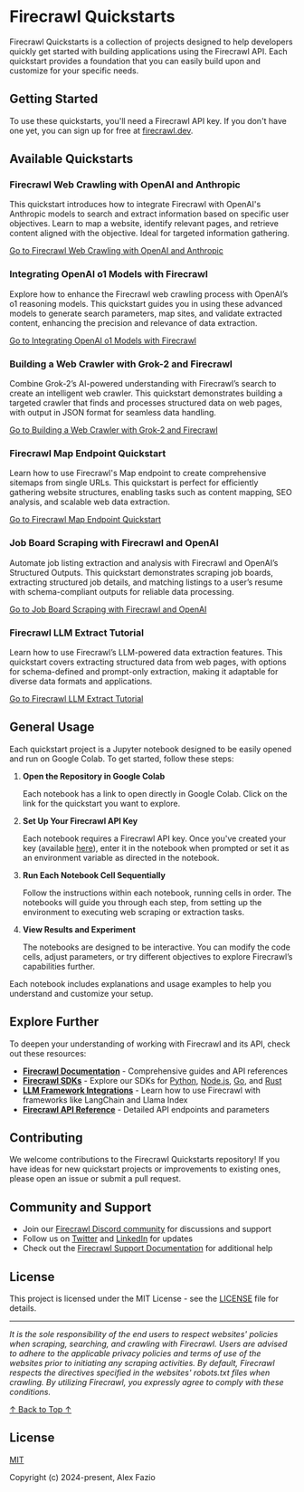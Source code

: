 # Firecrawl Quickstarts

Firecrawl Quickstarts is a collection of projects designed to help developers quickly get started with building applications using the Firecrawl API. Each quickstart provides a foundation that you can easily build upon and customize for your specific needs.

## Getting Started

To use these quickstarts, you'll need a Firecrawl API key. If you don't have one yet, you can sign up for free at [firecrawl.dev](https://firecrawl.dev).

## Available Quickstarts

### Firecrawl Web Crawling with OpenAI and Anthropic

This quickstart introduces how to integrate Firecrawl with OpenAI's Anthropic models to search and extract information based on specific user objectives. Learn to map a website, identify relevant pages, and retrieve content aligned with the objective. Ideal for targeted information gathering.

[Go to Firecrawl Web Crawling with OpenAI and Anthropic](./claude_researcher_with_map)

### Integrating OpenAI o1 Models with Firecrawl

Explore how to enhance the Firecrawl web crawling process with OpenAI’s o1 reasoning models. This quickstart guides you in using these advanced models to generate search parameters, map sites, and validate extracted content, enhancing the precision and relevance of data extraction.

[Go to Integrating OpenAI o1 Models with Firecrawl](./crawl_and_extract_with_openai_o1)

### Building a Web Crawler with Grok-2 and Firecrawl

Combine Grok-2’s AI-powered understanding with Firecrawl’s search to create an intelligent web crawler. This quickstart demonstrates building a targeted crawler that finds and processes structured data on web pages, with output in JSON format for seamless data handling.

[Go to Building a Web Crawler with Grok-2 and Firecrawl](./crawl_and_extract_with_xai_grok)

### Firecrawl Map Endpoint Quickstart

Learn how to use Firecrawl's Map endpoint to create comprehensive sitemaps from single URLs. This quickstart is perfect for efficiently gathering website structures, enabling tasks such as content mapping, SEO analysis, and scalable web data extraction.

[Go to Firecrawl Map Endpoint Quickstart](./firecrawl_map_endpoint_tutorial)

### Job Board Scraping with Firecrawl and OpenAI

Automate job listing extraction and analysis with Firecrawl and OpenAI’s Structured Outputs. This quickstart demonstrates scraping job boards, extracting structured job details, and matching listings to a user’s resume with schema-compliant outputs for reliable data processing.

[Go to Job Board Scraping with Firecrawl and OpenAI](./job_scraping_tutorial)

### Firecrawl LLM Extract Tutorial

Learn how to use Firecrawl’s LLM-powered data extraction features. This quickstart covers extracting structured data from web pages, with options for schema-defined and prompt-only extraction, making it adaptable for diverse data formats and applications.

[Go to Firecrawl LLM Extract Tutorial](./llm_extract_tutorial)

## General Usage

Each quickstart project is a Jupyter notebook designed to be easily opened and run on Google Colab. To get started, follow these steps:

1. **Open the Repository in Google Colab**

   Each notebook has a link to open directly in Google Colab. Click on the link for the quickstart you want to explore.

2. **Set Up Your Firecrawl API Key**

   Each notebook requires a Firecrawl API key. Once you've created your key (available [here](https://firecrawl.dev)), enter it in the notebook when prompted or set it as an environment variable as directed in the notebook.

3. **Run Each Notebook Cell Sequentially**

   Follow the instructions within each notebook, running cells in order. The notebooks will guide you through each step, from setting up the environment to executing web scraping or extraction tasks.

4. **View Results and Experiment**

   The notebooks are designed to be interactive. You can modify the code cells, adjust parameters, or try different objectives to explore Firecrawl’s capabilities further.

Each notebook includes explanations and usage examples to help you understand and customize your setup.


## Explore Further

To deepen your understanding of working with Firecrawl and its API, check out these resources:

- [**Firecrawl Documentation**](https://docs.firecrawl.dev) - Comprehensive guides and API references
- [**Firecrawl SDKs**](https://docs.firecrawl.dev/sdks/overview) - Explore our SDKs for [Python](https://docs.firecrawl.dev/sdks/python), [Node.js](https://docs.firecrawl.dev/sdks/node), [Go](https://docs.firecrawl.dev/sdks/go), and [Rust](https://docs.firecrawl.dev/sdks/rust)
- [**LLM Framework Integrations**](https://docs.firecrawl.dev/integrations/overview) - Learn how to use Firecrawl with frameworks like LangChain and Llama Index
- [**Firecrawl API Reference**](https://docs.firecrawl.dev/api-reference/introduction) - Detailed API endpoints and parameters

## Contributing

We welcome contributions to the Firecrawl Quickstarts repository! If you have ideas for new quickstart projects or improvements to existing ones, please open an issue or submit a pull request.

## Community and Support

- Join our [Firecrawl Discord community](https://discord.com/invite/gSmWdAkdwd) for discussions and support
- Follow us on [Twitter](https://twitter.com/firecrawl_dev) and [LinkedIn](https://www.linkedin.com/company/104100957) for updates
- Check out the [Firecrawl Support Documentation](https://docs.firecrawl.dev) for additional help

## License

This project is licensed under the MIT License - see the [LICENSE](LICENSE) file for details.

---

*It is the sole responsibility of the end users to respect websites' policies when scraping, searching, and crawling with Firecrawl. Users are advised to adhere to the applicable privacy policies and terms of use of the websites prior to initiating any scraping activities. By default, Firecrawl respects the directives specified in the websites' robots.txt files when crawling. By utilizing Firecrawl, you expressly agree to comply with these conditions.*

[↑ Back to Top ↑](#firecrawl-quickstarts)

## License

[MIT](https://opensource.org/licenses/MIT)

Copyright (c) 2024-present, Alex Fazio
